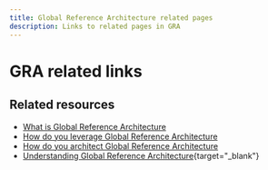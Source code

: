 ```yaml
---
title: Global Reference Architecture related pages
description: Links to related pages in GRA
---
```

# GRA related links

## Related resources

* [What is Global Reference Architecture](../global-reference-architecture/what-is-global-reference-architecture.md)
* [How do you leverage Global Reference Architecture](../global-reference-architecture/how-do-you-leverage-global-reference-architecture.md)
* [How do you architect Global Reference Architecture](../global-reference-architecture/how-do-you-architect-global-reference-architecture.md)
* [Understanding Global Reference Architecture](https://experienceleague.adobe.com/docs/commerce-operations/implementation-playbook/architecture/global-reference-architecture/overview.html){target="_blank"}
